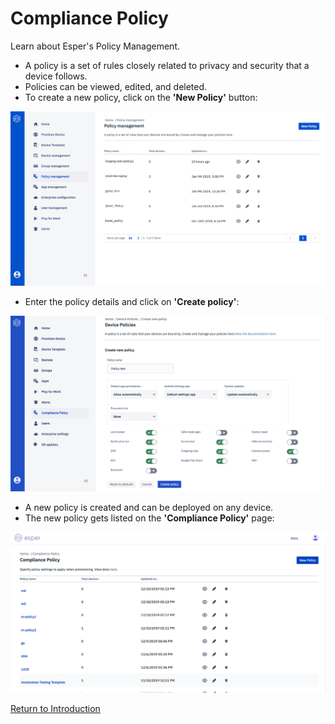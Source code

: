 # Compliance Policy

Learn about Esper's Policy Management.

* A policy is a set of rules closely related to privacy and security that a device follows.
* Policies can be viewed, edited, and deleted.
* To create a new policy, click on the **'New Policy'** button:

![Policy Management](../../assets/OLD_DASHBOARD/1_PM.png)

* Enter the policy details and click on **'Create policy'**:

![Policy Management](../../assets/OLD_DASHBOARD/2_PM.png)

* A new policy is created and can be deployed on any device.
* The new policy gets listed on the **'Compliance Policy'** page:

![Policy Management](../../assets/OLD_DASHBOARD/3_PM.png)

[Return to Introduction](../../console.md)

